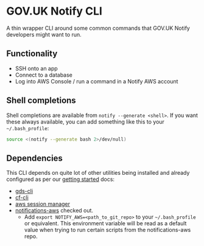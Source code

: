 # GOV.UK Notify CLI

A thin wrapper CLI around some common commands that GOV.UK Notify developers might want to run.

## Functionality

* SSH onto an app
* Connect to a database
* Log into AWS Console / run a command in a Notify AWS account

## Shell completions

Shell completions are available from `notify --generate <shell>`. If you want these always available, you can add something like this to your `~/.bash_profile`:

```bash
source <(notify --generate bash 2>/dev/null)
```

## Dependencies

This CLI depends on quite lot of other utilities being installed and already configured as per our [getting started](https://github.com/alphagov/notifications-manuals/wiki/Getting-started) docs:

* [gds-cli](https://github.com/alphagov/gds-cli)
* [cf-cli](https://github.com/cloudfoundry/cli/blob/main/doc/installation-instructions/installation-instructions-v7.md#installers-and-compressed-binaries)
* [aws session manager](https://docs.aws.amazon.com/systems-manager/latest/userguide/session-manager-working-with-install-plugin.html#install-plugin-macos)
* [notifications-aws](https://github.com/alphagov/notifications-aws/) checked out.
    * Add `export NOTIFY_AWS=<path_to_git_repo>` to your `~/.bash_profile` or equivalent. This environment variable will be read as a default value when trying to run certain scripts from the notifications-aws repo.
